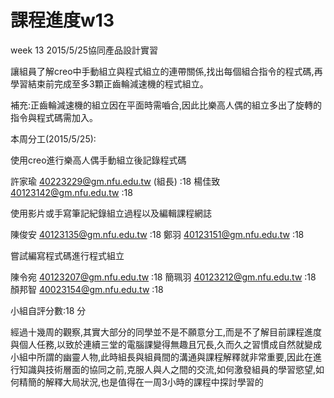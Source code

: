 # 課程進度w13

week 13  2015/5/25協同產品設計實習

讓組員了解creo中手動組立與程式組立的連帶關係,找出每個組合指令的程式碼,再學習結束前完成至多3顆正齒輪減速機的程式組立。


補充:正齒輪減速機的組立因在平面時需嚙合,因此比樂高人偶的組立多出了旋轉的指令與程式碼需加入。

本周分工(2015/5/25):

使用creo進行樂高人偶手動組立後記錄程式碼

許家瑜 40223229@gm.nfu.edu.tw (組長) :18
楊佳致 40123142@gm.nfu.edu.tw :18

使用影片或手寫筆記紀錄組立過程以及編輯課程網誌

陳俊安 40123135@gm.nfu.edu.tw :18
鄭羽     40123151@gm.nfu.edu.tw :18

嘗試編寫程式碼進行程式組立

陳令宛 40123207@gm.nfu.edu.tw :18
簡珮羽 40123212@gm.nfu.edu.tw :18
顏邦智 40023154@gm.nfu.edu.tw :18



小組自評分數:18 分

經過十幾周的觀察,其實大部分的同學並不是不願意分工,而是不了解目前課程進度與個人任務,以致於連續三堂的電腦課變得無趣且冗長,久而久之習慣成自然就變成小組中所謂的幽靈人物,此時組長與組員間的溝通與課程解釋就非常重要,因此在進行知識與技術層面的協同之前,克服人與人之間的交流,如何激發組員的學習慾望,如何精簡的解釋大局狀況,也是值得在一周3小時的課程中探討學習的